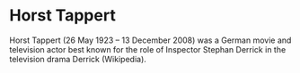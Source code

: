 # Horst Tappert
Horst Tappert (26 May 1923 – 13 December 2008) was a German movie and television actor best known for the role of Inspector Stephan Derrick in the television drama Derrick (Wikipedia).